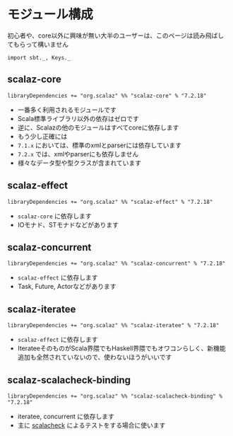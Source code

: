 # モジュール構成

初心者や、core以外に興味が無い大半のユーザーは、このページは読み飛ばしてもらって構いません

```tut:invisible
import sbt._, Keys._
```

## scalaz-core

```tut:silent
libraryDependencies += "org.scalaz" %% "scalaz-core" % "7.2.18"
```

- 一番多く利用されるモジュールです 
- Scala標準ライブラリ以外の依存はゼロです
- 逆に、Scalazの他のモジュールはすべてcoreに依存します
- もう少し正確には
 - `7.1.x` においては、標準のxmlとparserには依存しています
 - `7.2.x` では、xmlやparserにも依存しません
- 様々なデータ型や型クラスが含まれています

## scalaz-effect

```tut:silent
libraryDependencies += "org.scalaz" %% "scalaz-effect" % "7.2.18"
```

- `scalaz-core` に依存します
- IOモナド、STモナドなどがあります


## scalaz-concurrent

```tut:silent
libraryDependencies += "org.scalaz" %% "scalaz-concurrent" % "7.2.18"
```

- `scalaz-effect` に依存します
- Task, Future, Actorなどがあります

## scalaz-iteratee

```tut:silent
libraryDependencies += "org.scalaz" %% "scalaz-iteratee" % "7.2.18"
```

- `scalaz-effect` に依存します
- IterateeそのものがScala界隈でもHaskell界隈でもオワコンらしく、新機能追加も全然されていないので、使わないほうがいいです

## scalaz-scalacheck-binding

```tut:silent
libraryDependencies += "org.scalaz" %% "scalaz-scalacheck-binding" % "7.2.18"
```

- iteratee, concurrent に依存します
- 主に [scalacheck](https://github.com/rickynils/scalacheck) によるテストをする場合に使います
